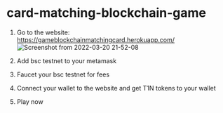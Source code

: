 # card-matching-blockchain-game
1. Go to the website: https://gameblockchainmatchingcard.herokuapp.com/
![Screenshot from 2022-03-20 21-52-08](https://user-images.githubusercontent.com/78654906/160225574-440afe0a-c38a-4ca5-a8a8-9b473f3d68a6.png)

2. Add bsc testnet to your metamask
3. Faucet your bsc testnet for fees
4. Connect your wallet to the website and get T1N tokens to your wallet
5. Play now
